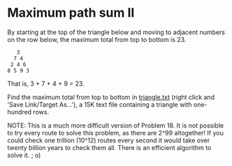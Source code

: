 # Maximum path sum II

By starting at the top of the triangle below and moving to adjacent numbers on
the row below, the maximum total from top to bottom is 23.

       3
      7 4
     2 4 6
    8 5 9 3

That is, 3 + 7 + 4 + 9 = 23.

Find the maximum total from top to bottom in [triangle.txt](http://projecteuler.net/project/triangle.txt)
(right click and 'Save Link/Target As...'), a 15K text file containing a triangle with
one-hundred rows.

NOTE: This is a much more difficult version of Problem 18. It is not possible
to try every route to solve this problem, as there are 2^99 altogether! If you
could check one trillion (10^12) routes every second it would take over twenty
billion years to check them all. There is an efficient algorithm to solve it. ;
o)
